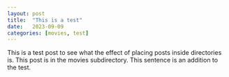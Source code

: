 ```yaml
---
layout: post
title:  "This is a test"
date:   2023-09-09
categories: [movies, test]
---
```

This is a test post to see what the effect of placing posts inside directories is. This post is in the movies subdirectory. This sentence is an addition to the test.
